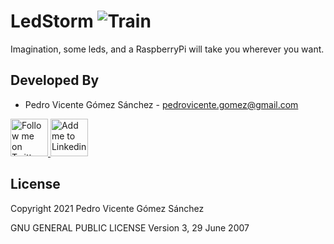 # LedStorm ![Train](https://github.com/pedrovgs/LedStorm/workflows/Check/badge.svg)

Imagination, some leds, and a RaspberryPi will take you wherever you want.


Developed By
------------

* Pedro Vicente Gómez Sánchez - <pedrovicente.gomez@gmail.com>

<a href="https://twitter.com/pedro_g_s">
  <img alt="Follow me on Twitter" src="https://image.freepik.com/iconos-gratis/twitter-logo_318-40209.jpg" height="60" width="60"/>
</a>
<a href="https://es.linkedin.com/in/pedrovgs">
  <img alt="Add me to Linkedin" src="https://image.freepik.com/iconos-gratis/boton-del-logotipo-linkedin_318-84979.png" height="60" width="60"/>
</a>

License
-------

Copyright 2021 Pedro Vicente Gómez Sánchez

GNU GENERAL PUBLIC LICENSE Version 3, 29 June 2007